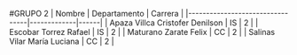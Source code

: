 
#GRUPO 2
| Nombre                          | Departamento | Carrera |
|---------------------------------|-------------|------|
| Apaza Villca Cristofer Denilson | IS          | 2    |
| Escobar Torrez Rafael           | IS          | 2    |
| Maturano Zarate Felix           | CC          | 2    |
| Salinas Vilar María Luciana     | CC          | 2    |